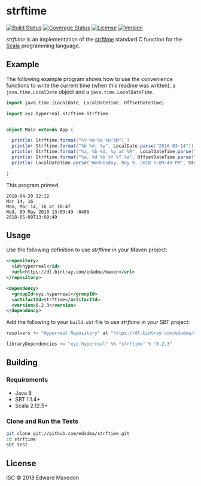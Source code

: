 strftime
========

[![Build Status](https://www.travis-ci.org/edadma/strftime.svg?branch=master)](https://www.travis-ci.org/edadma/strftime)
[![Coverage Status](https://coveralls.io/repos/github/edadma/strftime/badge.svg?branch=master)](https://coveralls.io/github/edadma/strftime?branch=master)
[![License](https://img.shields.io/badge/license-ISC-blue.svg)](https://opensource.org/licenses/ISC)
[![Version](https://img.shields.io/badge/latest_release-v0.2.3-orange.svg)](https://github.com/edadma/strftime/releases/tag/v0.2.3)

*strftime* is an implementation of the [strftime](http://pubs.opengroup.org/onlinepubs/009695399/functions/strftime.html) standard C function for the [Scala](http://scala-lang.org) programming language.


Example
-------

The following example program shows how to use the convenience functions to write the current time (when this readme was written), a `java.time.LocalDate` object and a `java.time.LocalDateTime`.

```scala
import java.time.{LocalDate, LocalDateTime, OffsetDateTime}

import xyz.hyperreal.strftime.Strftime


object Main extends App {

  println( Strftime.format("%Y-%m-%d %H:%M") )
  println( Strftime.format("%b %d, %y", LocalDate.parse("2016-03-14")) )
  println( Strftime.format("%a, %b %d, %y at %R", LocalDateTime.parse("2016-03-14T10:47")) )
  println( Strftime.format("%a, %d %b %Y %T %z", OffsetDateTime.parse("2018-05-09T13:09:49.721-04:00")) )
  println( LocalDateTime.parse("Wednesday, May 9, 2018 1:09:49 PM", Strftime.convert("%c")) )

}
```

This program printed

    2018-04-20 12:12
    Mar 14, 16
    Mon, Mar 14, 16 at 10:47
    Wed, 09 May 2018 13:09:49 -0400
    2018-05-09T13:09:49

Usage
-----

Use the following definition to use *strftime* in your Maven project:

```xml
<repository>
  <id>hyperreal</id>
  <url>https://dl.bintray.com/edadma/maven</url>
</repository>

<dependency>
  <groupId>xyz.hyperreal</groupId>
  <artifactId>strftime</artifactId>
  <version>0.2.3</version>
</dependency>
```

Add the following to your `build.sbt` file to use *strftime* in your SBT project:

```sbt
resolvers += "Hyperreal Repository" at "https://dl.bintray.com/edadma/maven"

libraryDependencies += "xyz.hyperreal" %% "strftime" % "0.2.3"
```


Building
--------

### Requirements

- Java 8
- SBT 1.1.4+
- Scala 2.12.5+

### Clone and Run the Tests

```bash
git clone git://github.com/edadma/strftime.git
cd strftime
sbt test
```

License
-------

ISC © 2018 Edward Maxedon